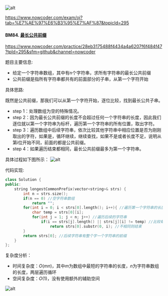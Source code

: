 ![alt](https://uploadfiles.nowcoder.com/bm/top101-head.jpg)

https://www.nowcoder.com/exam/oj?tab=%E7%AE%97%E6%B3%95%E7%AF%87&topicId=295

#### BM84. [最长公共前缀](https://www.nowcoder.com/practice/28eb3175488f4434a4a6207f6f484f47?tpId=295&sfm=github&channel=nowcoder)

https://www.nowcoder.com/practice/28eb3175488f4434a4a6207f6f484f47?tpId=295&sfm=github&channel=nowcoder

题目主要信息:
- 给定一个字符串数组，其中有n个字符串，求所有字符串的最长公共前缀
- 公共前缀是指所有字符串都共有的前面部分的子串，从第一个字符开始

具体思路:

既然是公共前缀，那我们可以从第一个字符开始，逐位比较，找到最长公共子串。

- step 1：处理数组为空的特殊情况。
- step 2：因为最长公共前缀的长度不会超过任何一个字符串的长度，因此我们逐位就以第一个字符串为标杆，遍历第一个字符串的所有位置，取出字符。
- step 3：遍历数组中后续字符串，依次比较其他字符串中相应位置是否为刚刚取出的字符，如果是，循环继续，继续查找，如果不是或者长度不足，说明从第i位开始不同，前面的都是公共前缀。
- step 4：如果遍历结束都相同，最长公共前缀最多为第一个字符串。

具体过程如下图所示：
![alt](https://uploadfiles.nowcoder.com/images/20220221/397721558_1645410030670/7B3BA34D14BD0DA48D2F281BBCD11810)

代码实现:
```cpp
class Solution {
public:
    string longestCommonPrefix(vector<string>& strs) {
        int n = strs.size();
        if(n == 0) //空字符串数组
            return "";
        for(int i = 0; i < strs[0].length(); i++){ //遍历第一个字符串的长度
            char temp = strs[0][i]; 
            for(int j = 1; j < n; j++) //遍历后续的字符串
                if(i == strs[j].length() || strs[j][i] != temp) //比较每个字符串该位置是否和第一个相同
                    return strs[0].substr(0, i); //不相同则结束
        }
        return strs[0]; //后续字符串有整个字一个字符串的前缀
    }
};
```

复杂度分析：
- 时间复杂度：$O(mn)$，其中$m$为数组中最短的字符串的长度，$n$为字符串数组的长度，两层遍历循环
- 空间复杂度：$O(1)$，没有使用额外的辅助空间

![alt](https://uploadfiles.nowcoder.com/bm/top101-tail.jpg)